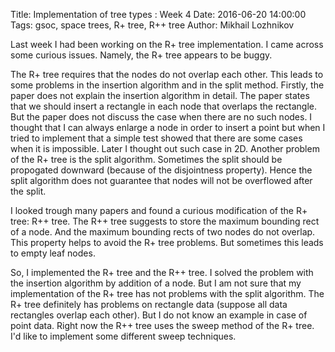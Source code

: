 Title: Implementation of tree types : Week 4
Date: 2016-06-20 14:00:00
Tags: gsoc, space trees, R+ tree, R++ tree
Author: Mikhail Lozhnikov

Last week I had been working on the R+ tree implementation. I came across some curious issues. Namely, the R+ tree appears to be buggy.

The R+ tree requires that the nodes do not overlap each other. This leads to some problems in the insertion algorithm and in the split method. Firstly, the paper does not explain the insertion algorithm in detail. The paper states that we should insert a rectangle in each node that overlaps the rectangle. But the paper does not discuss the case when there are no such nodes. I thought that I can always enlarge a node in order to insert a point but when I tried to implement that a simple test showed that there are some cases when it is impossible. Later I thought out such case in 2D. Another problem of the R+ tree is the split algorithm. Sometimes the split should be propogated downward (because of the disjointness property). Hence the split algorithm does not guarantee that nodes will not be overflowed after the split.

I looked trough many papers and found a curious modification of the R+ tree: R++ tree. The R++ tree suggests to store the maximum bounding rect of a node. And the maximum bounding rects of two nodes do not overlap. This property helps to avoid the R+ tree problems. But sometimes this leads to empty leaf nodes.

So, I implemented the R+ tree and the R++ tree. I solved the problem with the insertion algorithm by addition of a node. But I am not sure that my implementation of the R+ tree has not problems with the split algorithm. The R+ tree definitely has problems on rectangle data (suppose all data rectangles overlap each other). But I do not know an example in case of point data. Right now the R++ tree uses the sweep method of the R+ tree. I'd like to implement some different sweep techniques.
